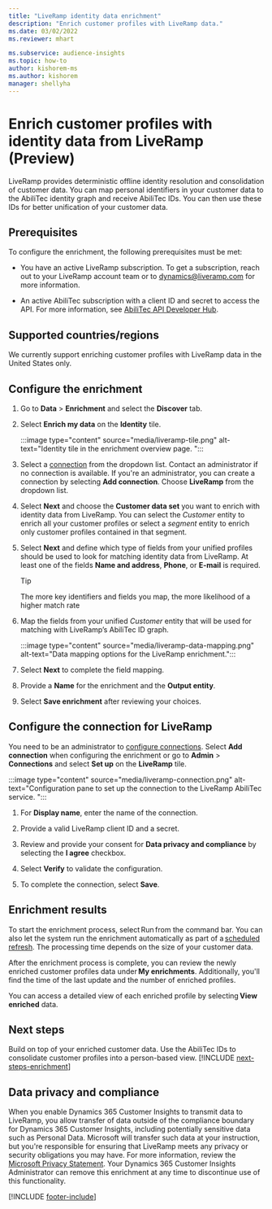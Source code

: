 ```yaml
---
title: "LiveRamp identity data enrichment"
description: "Enrich customer profiles with LiveRamp data."
ms.date: 03/02/2022
ms.reviewer: mhart

ms.subservice: audience-insights
ms.topic: how-to
author: kishorem-ms
ms.author: kishorem
manager: shellyha
---
```


# Enrich customer profiles with identity data from LiveRamp (Preview) 

LiveRamp provides deterministic offline identity resolution and consolidation of customer data. You can map personal identifiers in your customer data to the AbiliTec identity graph and receive AbiliTec IDs. You can then use these IDs for better unification of your customer data. 

## Prerequisites 

To configure the enrichment, the following prerequisites must be met: 

- You have an active LiveRamp subscription. To get a subscription, reach out to your LiveRamp account team or to [dynamics@liveramp.com](mailto:dynamics@liveramp.com) for more information.   

- An active AbiliTec subscription with a client ID and secret to access the API. For more information, see [AbiliTec API Developer Hub](https://developers.liveramp.com/abilitec-api/). 

## Supported countries/regions 

We currently support enriching customer profiles with LiveRamp data in the United States only. 

## Configure the enrichment 

1. Go to **Data** > **Enrichment** and select the **Discover** tab. 

1. Select **Enrich my data** on the **Identity** tile. 

   :::image type="content" source="media/liveramp-tile.png" alt-text="Identity tile in the enrichment overview page. ":::

1. Select a [connection](connections.md) from the dropdown list. Contact an administrator if no connection is available. If you're an administrator, you can create a connection by selecting **Add connection**. Choose **LiveRamp** from the dropdown list. 

1. Select **Next** and choose the **Customer data set** you want to enrich with identity data from LiveRamp. You can select the *Customer* entity to enrich all your customer profiles or select a *segment* entity to enrich only customer profiles contained in that segment. 

1. Select **Next** and define which type of fields from your unified profiles should be used to look for matching identity data from LiveRamp. At least one of the fields **Name and address**, **Phone**, or **E-mail** is required. 

   > [!TIP]
   > The more key identifiers and fields you map, the more likelihood of a higher match rate 

1. Map the fields from your unified *Customer* entity that will be used for matching with LiveRamp’s AbiliTec ID graph. 

   :::image type="content" source="media/liveramp-data-mapping.png" alt-text="Data mapping options for the LiveRamp enrichment.":::

1. Select **Next** to complete the field mapping. 

1. Provide a **Name** for the enrichment and the **Output entity**. 

1. Select **Save enrichment** after reviewing your choices. 

## Configure the connection for LiveRamp 

You need to be an administrator to [configure connections](connections.md). Select **Add connection** when configuring the enrichment or go to **Admin** > **Connections** and select **Set up** on the **LiveRamp** tile. 

:::image type="content" source="media/liveramp-connection.png" alt-text="Configuration pane to set up the connection to the LiveRamp AbiliTec service. ":::

1. For **Display name**, enter the name of the connection. 

1. Provide a valid LiveRamp client ID and a secret. 

1. Review and provide your consent for **Data privacy and compliance** by selecting the **I agree** checkbox. 

1. Select **Verify** to validate the configuration. 

1. To complete the connection, select **Save**. 

## Enrichment results 

To start the enrichment process, select Run from the command bar. You can also let the system run the enrichment automatically as part of a [scheduled refresh](system.md#schedule-tab). The processing time depends on the size of your customer data. 

After the enrichment process is complete, you can review the newly enriched customer profiles data under **My enrichments**. Additionally, you'll find the time of the last update and the number of enriched profiles. 

You can access a detailed view of each enriched profile by selecting **View enriched** data. 

## Next steps

Build on top of your enriched customer data. Use the AbiliTec IDs to consolidate customer profiles into a person-based view. 
[!INCLUDE [next-steps-enrichment](includes/next-steps-enrichment.md)]

## Data privacy and compliance 

When you enable Dynamics 365 Customer Insights to transmit data to LiveRamp, you allow transfer of data outside of the compliance boundary for Dynamics 365 Customer Insights, including potentially sensitive data such as Personal Data. Microsoft will transfer such data at your instruction, but you're responsible for ensuring that LiveRamp meets any privacy or security obligations you may have. For more information, review the [Microsoft Privacy Statement](https://go.microsoft.com/fwlink/?linkid=396732). Your Dynamics 365 Customer Insights Administrator can remove this enrichment at any time to discontinue use of this functionality. 


[!INCLUDE [footer-include](includes/footer-banner.md)]
